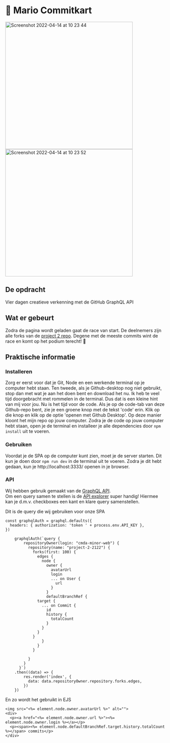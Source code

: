 # :checkered_flag: Mario Commitkart 
<img width="400" alt="Screenshot 2022-04-14 at 10 23 44" src="https://user-images.githubusercontent.com/70577898/163344977-6c3eb47e-6448-48aa-b391-74956ce3b53e.png">     <img width="400" alt="Screenshot 2022-04-14 at 10 23 52" src="https://user-images.githubusercontent.com/70577898/163344960-c3d50276-4c84-43f0-accf-906a5ff7aa7d.png">

## De opdracht
Vier dagen creatieve verkenning met de GitHub GraphQL API

## Wat er gebeurt
Zodra de pagina wordt geladen gaat de race van start. De deelnemers zijn alle forks van de [project 2 repo](https://github.com/cmda-minor-web/project-2-2122). Degene met de meeste commits wint de race en komt op het podium terecht! 🥇

## Praktische informatie
### Installeren
Zorg er eerst voor dat je Git, Node en een werkende terminal op je computer hebt staan. Ten tweede, als je Github-desktop nog niet gebruikt, stop dan met wat je aan het doen bent en download het nu. Ik heb te veel tijd doorgebracht met rommelen in de terminal. Dus dat is een kleine hint van mij voor jou. 
Nu is het tijd voor de code. Als je op de code-tab van deze Github-repo bent, zie je een groene knop met de tekst 'code' erin. Klik op die knop en klik op de optie 'openen met Github Desktop'. Op deze manier kloont het mijn repo op jouw computer.
Zodra je de code op jouw computer hebt staan, open je de terminal en installeer je alle dependencies door ``npm install`` uit te voeren. 

### Gebruiken
Voordat je de SPA op de computer kunt zien, moet je de server starten. Dit kun je doen door ``npm run dev`` in de terminal uit te voeren. Zodra je dit hebt gedaan, kun je http://localhost:3333/ openen in je browser.

### API
Wij hebben gebruik gemaakt van de [GraphQL API](https://docs.github.com/en/graphql). <br>
Om een query samen te stellen is de [API explorer](https://docs.github.com/en/graphql/overview/explorer) super handig! Hiermee kan je d.m.v. checkboxes een kant en klare query samenstellen.<br>

Dit is de query die wij gebruiken voor onze SPA
```
const graphqlAuth = graphql.defaults({
  headers: { authorization: 'token ' + process.env.API_KEY },
})

    graphqlAuth(`query {
        repositoryOwner(login: "cmda-minor-web") {
          repository(name: "project-2-2122") {
            forks(first: 100) {
              edges {
                node {
                  owner {
                    avatarUrl
                    login
                    ... on User {
                      url
                    }
                  }
                  defaultBranchRef {
              target {
                ... on Commit {
                  id
                  history {
                    totalCount
                  }
                }
              }
            }
                }
              }
            }
            
          }
        }
      }`)
    .then((data) => {
        res.render('index', {
          data: data.repositoryOwner.repository.forks.edges,
        })
    })
```

En zo wordt het gebruikt in EJS
```
<img src="<%= element.node.owner.avatarUrl %>" alt="">
<div>
  <p><a href="<%= element.node.owner.url %>"><%= element.node.owner.login %></a></p>
  <p><span><%= element.node.defaultBranchRef.target.history.totalCount %></span> commits</p>
</div>
```                    
